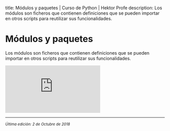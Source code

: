 title: Módulos y paquetes | Curso de Python | Hektor Profe
description: Los módulos son ficheros que contienen definiciones que se pueden importar en otros scripts para reutilizar sus funcionalidades.

<style>

.admonition.note > .superfences-tabs > label:hover, .headerlink{
    color: #018dc5 !important;
}

.admonition.info{
    font-size: 100%;
}

.admonition.info label{
    font-size: 91%;
}

.admonition.note > .admonition-title {
    display: none;
}

</style>

# Módulos y paquetes

Los módulos son ficheros que contienen definiciones que se pueden importar en otros scripts para reutilizar sus funcionalidades.

<div class='embed-container'><iframe src='https://player.vimeo.com/video/292161525' frameborder='0' webkitAllowFullScreen mozallowfullscreen allowFullScreen></iframe></div>

___
<small class="edited"><i>Última edición: 2 de Octubre de 2018</i></small>